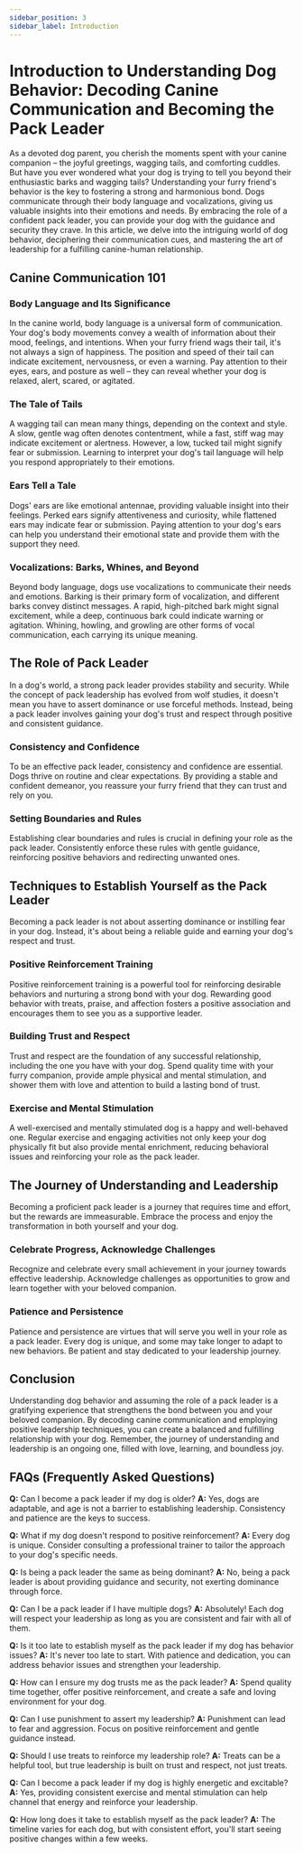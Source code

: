 ```yaml
---
sidebar_position: 3
sidebar_label: Introduction
---
```


# Introduction to Understanding Dog Behavior: Decoding Canine Communication and Becoming the Pack Leader

As a devoted dog parent, you cherish the moments spent with your canine companion – the joyful greetings, wagging tails, and comforting cuddles. But have you ever wondered what your dog is trying to tell you beyond their enthusiastic barks and wagging tails? Understanding your furry friend's behavior is the key to fostering a strong and harmonious bond. Dogs communicate through their body language and vocalizations, giving us valuable insights into their emotions and needs. By embracing the role of a confident pack leader, you can provide your dog with the guidance and security they crave. In this article, we delve into the intriguing world of dog behavior, deciphering their communication cues, and mastering the art of leadership for a fulfilling canine-human relationship.

## Canine Communication 101

### Body Language and Its Significance

In the canine world, body language is a universal form of communication. Your dog's body movements convey a wealth of information about their mood, feelings, and intentions. When your furry friend wags their tail, it's not always a sign of happiness. The position and speed of their tail can indicate excitement, nervousness, or even a warning. Pay attention to their eyes, ears, and posture as well – they can reveal whether your dog is relaxed, alert, scared, or agitated.

### The Tale of Tails

A wagging tail can mean many things, depending on the context and style. A slow, gentle wag often denotes contentment, while a fast, stiff wag may indicate excitement or alertness. However, a low, tucked tail might signify fear or submission. Learning to interpret your dog's tail language will help you respond appropriately to their emotions.

### Ears Tell a Tale

Dogs' ears are like emotional antennae, providing valuable insight into their feelings. Perked ears signify attentiveness and curiosity, while flattened ears may indicate fear or submission. Paying attention to your dog's ears can help you understand their emotional state and provide them with the support they need.

### Vocalizations: Barks, Whines, and Beyond

Beyond body language, dogs use vocalizations to communicate their needs and emotions. Barking is their primary form of vocalization, and different barks convey distinct messages. A rapid, high-pitched bark might signal excitement, while a deep, continuous bark could indicate warning or agitation. Whining, howling, and growling are other forms of vocal communication, each carrying its unique meaning.

## The Role of Pack Leader

In a dog's world, a strong pack leader provides stability and security. While the concept of pack leadership has evolved from wolf studies, it doesn't mean you have to assert dominance or use forceful methods. Instead, being a pack leader involves gaining your dog's trust and respect through positive and consistent guidance.

### Consistency and Confidence

To be an effective pack leader, consistency and confidence are essential. Dogs thrive on routine and clear expectations. By providing a stable and confident demeanor, you reassure your furry friend that they can trust and rely on you.

### Setting Boundaries and Rules

Establishing clear boundaries and rules is crucial in defining your role as the pack leader. Consistently enforce these rules with gentle guidance, reinforcing positive behaviors and redirecting unwanted ones.

## Techniques to Establish Yourself as the Pack Leader

Becoming a pack leader is not about asserting dominance or instilling fear in your dog. Instead, it's about being a reliable guide and earning your dog's respect and trust.

### Positive Reinforcement Training

Positive reinforcement training is a powerful tool for reinforcing desirable behaviors and nurturing a strong bond with your dog. Rewarding good behavior with treats, praise, and affection fosters a positive association and encourages them to see you as a supportive leader.

### Building Trust and Respect

Trust and respect are the foundation of any successful relationship, including the one you have with your dog. Spend quality time with your furry companion, provide ample physical and mental stimulation, and shower them with love and attention to build a lasting bond of trust.

### Exercise and Mental Stimulation

A well-exercised and mentally stimulated dog is a happy and well-behaved one. Regular exercise and engaging activities not only keep your dog physically fit but also provide mental enrichment, reducing behavioral issues and reinforcing your role as the pack leader.

## The Journey of Understanding and Leadership

Becoming a proficient pack leader is a journey that requires time and effort, but the rewards are immeasurable. Embrace the process and enjoy the transformation in both yourself and your dog.

### Celebrate Progress, Acknowledge Challenges

Recognize and celebrate every small achievement in your journey towards effective leadership. Acknowledge challenges as opportunities to grow and learn together with your beloved companion.

### Patience and Persistence

Patience and persistence are virtues that will serve you well in your role as a pack leader. Every dog is unique, and some may take longer to adapt to new behaviors. Be patient and stay dedicated to your leadership journey.

## Conclusion

Understanding dog behavior and assuming the role of a pack leader is a gratifying experience that strengthens the bond between you and your beloved companion. By decoding canine communication and employing positive leadership techniques, you can create a balanced and fulfilling relationship with your dog. Remember, the journey of understanding and leadership is an ongoing one, filled with love, learning, and boundless joy.

## FAQs (Frequently Asked Questions)

**Q:** Can I become a pack leader if my dog is older?
**A:** Yes, dogs are adaptable, and age is not a barrier to establishing leadership. Consistency and patience are the keys to success.

**Q:** What if my dog doesn't respond to positive reinforcement?
**A:** Every dog is unique. Consider consulting a professional trainer to tailor the approach to your dog's specific needs.

**Q:** Is being a pack leader the same as being dominant?
**A:** No, being a pack leader is about providing guidance and security, not exerting dominance through force.

**Q:** Can I be a pack leader if I have multiple dogs?
**A:** Absolutely! Each dog will respect your leadership as long as you are consistent and fair with all of them.

**Q:** Is it too late to establish myself as the pack leader if my dog has behavior issues?
**A:** It's never too late to start. With patience and dedication, you can address behavior issues and strengthen your leadership.

**Q:** How can I ensure my dog trusts me as the pack leader?
**A:** Spend quality time together, offer positive reinforcement, and create a safe and loving environment for your dog.

**Q:** Can I use punishment to assert my leadership?
**A:** Punishment can lead to fear and aggression. Focus on positive reinforcement and gentle guidance instead.

**Q:** Should I use treats to reinforce my leadership role?
**A:** Treats can be a helpful tool, but true leadership is built on trust and respect, not just treats.

**Q:** Can I become a pack leader if my dog is highly energetic and excitable?
**A:** Yes, providing consistent exercise and mental stimulation can help channel that energy and reinforce your leadership.

**Q:** How long does it take to establish myself as the pack leader?
**A:** The timeline varies for each dog, but with consistent effort, you'll start seeing positive changes within a few weeks.


